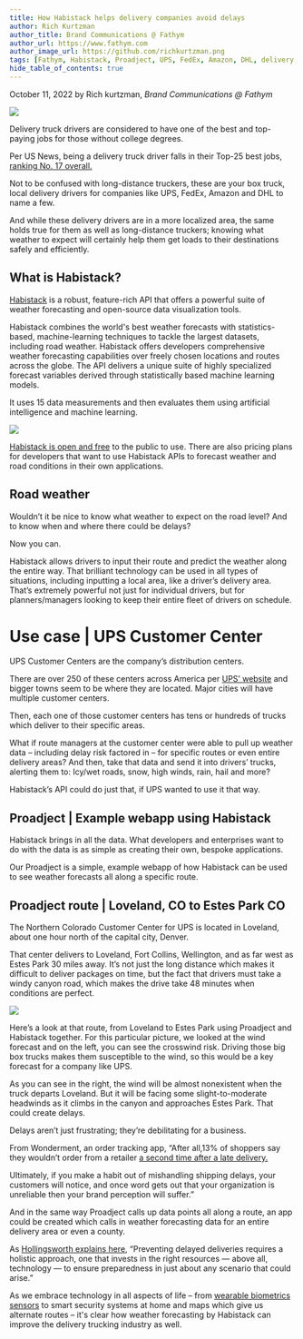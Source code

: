 ```yaml
---
title: How Habistack helps delivery companies avoid delays
author: Rich Kurtzman
author_title: Brand Communications @ Fathym
author_url: https://www.fathym.com
author_image_url: https://github.com/richkurtzman.png
tags: [Fathym, Habistack, Proadject, UPS, FedEx, Amazon, DHL, delivery truck, weather, weather forecasting, forecasting, Habistack weather forecasting API]
hide_table_of_contents: true
---
```


October 11, 2022 by Rich kurtzman, _Brand Communications @ Fathym_

![](https://www.fathym.com/img/deliverytruck.jpg) 

Delivery truck drivers are considered to have one of the best and top-paying jobs for those without college degrees.  

Per US News, being a delivery truck driver falls in their Top-25 best jobs, [ranking No. 17 overall.](https://money.usnews.com/careers/best-jobs/rankings/best-jobs-without-a-college-degree) 

Not to be confused with long-distance truckers, these are your box truck, local delivery drivers for companies like UPS, FedEx, Amazon and DHL to name a few.  

And while these delivery drivers are in a more localized area, the same holds true for them as well as long-distance truckers; knowing what weather to expect will certainly help them get loads to their destinations safely and efficiently.  

## What is Habistack? 

[Habistack](https://www.fathym.com/blog/articles/2022/september/2022-09-27-habistack-takes-data-makes-accurate-weather-forecasts) is a robust, feature-rich API that offers a powerful suite of weather forecasting and open-source data visualization tools. 

Habistack combines the world's best weather forecasts with statistics-based, machine-learning techniques to tackle the largest datasets, including road weather. Habistack offers developers comprehensive weather forecasting capabilities over freely chosen locations and routes across the globe. The API delivers a unique suite of highly specialized forecast variables derived through statistically based machine learning models. 

It uses 15 data measurements and then evaluates them using artificial intelligence and machine learning.  

![](https://www.fathym.com/img/datahabistack4.png) 

[Habistack is open and free](https://www.fathym.com/dashboard/forecast) to the public to use. There are also pricing plans for developers that want to use Habistack APIs to forecast weather and road conditions in their own applications. 

## Road weather 

Wouldn’t it be nice to know what weather to expect on the road level? And to know when and where there could be delays? 

Now you can.  

Habistack allows drivers to input their route and predict the weather along the entire way. That brilliant technology can be used in all types of situations, including inputting a local area, like a driver’s delivery area. That’s extremely powerful not just for individual drivers, but for planners/managers looking to keep their entire fleet of drivers on schedule.  

# Use case | UPS Customer Center  

UPS Customer Centers are the company’s distribution centers.  

There are over 250 of these centers across America per [UPS’ website](https://about.ups.com/content/dam/upsstories/assets/fact-sheets/global-logistics-and-distribution/UPS_GLD_fact%20sheet_2021.pdf) and bigger towns seem to be where they are located. Major cities will have multiple customer centers.  

Then, each one of those customer centers has tens or hundreds of trucks which deliver to their specific areas.  

What if route managers at the customer center were able to pull up weather data – including delay risk factored in – for specific routes or even entire delivery areas? And then, take that data and send it into drivers’ trucks, alerting them to: Icy/wet roads, snow, high winds, rain, hail and more?  

Habistack’s API could do just that, if UPS wanted to use it that way.  

## Proadject | Example webapp using Habistack 

Habistack brings in all the data. What developers and enterprises want to do with the data is as simple as creating their own, bespoke applications.  

Our Proadject is a simple, example webapp of how Habistack can be used to see weather forecasts all along a specific route.  

## Proadject route | Loveland, CO to Estes Park CO 

The Northern Colorado Customer Center for UPS is located in Loveland, about one hour north of the capital city, Denver.  

That center delivers to Loveland, Fort Collins, Wellington, and as far west as Estes Park 30 miles away. It’s not just the long distance which makes it difficult to deliver packages on time, but the fact that drivers must take a windy canyon road, which makes the drive take 48 minutes when conditions are perfect.  

![](https://www.fathym.com/img/lovelandtoesteswind.png) 

Here’s a look at that route, from Loveland to Estes Park using Proadject and Habistack together. For this particular picture, we looked at the wind forecast and on the left, you can see the crosswind risk. Driving those big box trucks makes them susceptible to the wind, so this would be a key forecast for a company like UPS.  

As you can see in the right, the wind will be almost nonexistent when the truck departs Loveland. But it will be facing some slight-to-moderate headwinds as it climbs in the canyon and approaches Estes Park. That could create delays.  

Delays aren’t just frustrating; they’re debilitating for a business.  

From Wonderment, an order tracking app, “After all,13% of shoppers say they wouldn’t order from a retailer [a second time after a late delivery.](https://www.oracle.com/corporate/pressrelease/returns-in-store-experiences-101519.html) 

Ultimately, if you make a habit out of mishandling shipping delays, your customers will notice, and once word gets out that your organization is unreliable then your brand perception will suffer.” 

And in the same way Proadject calls up data points all along a route, an app could be created which calls in weather forecasting data for an entire delivery area or even a county.  

As [Hollingsworth explains here](https://www.hollingsworthllc.com/common-reasons-for-delayed-deliveries/), “Preventing delayed deliveries requires a holistic approach, one that invests in the right resources — above all, technology — to ensure preparedness in just about any scenario that could arise.” 

As we embrace technology in all aspects of life – from [wearable biometrics sensors](https://www.fathym.com/blog/articles/2022/september/2022-09-19-what-are-biometrics-how-can-they-help-health) to smart security systems at home and maps which give us alternate routes – it's clear how weather forecasting by Habistack can improve the delivery trucking industry as well.  